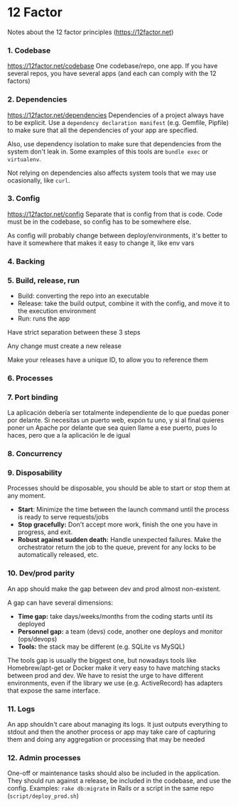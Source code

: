 # 12 Factor
Notes about the 12 factor principles (https://12factor.net)

### 1. Codebase
https://12factor.net/codebase
One codebase/repo, one app. If you have several repos, you have several apps (and each can comply with the 12 factors)

### 2. Dependencies
https://12factor.net/dependencies
Dependencies of a project always have to be explicit. Use a `dependency declaration manifest` (e.g. Gemfile, Pipfile) to make sure that all the dependencies of your app are specified.

Also, use dependency isolation to make sure that dependencies from the system don't leak in. Some examples of this tools are `bundle exec` or `virtualenv`.

Not relying on dependencies also affects system tools that we may use ocasionally, like `curl`.

### 3. Config
https://12factor.net/config
Separate that is config from that is code. Code must be in the codebase, so config has to be somewhere else.

As config will probably change between deploy/environments, it's better to have it somewhere that makes it easy to change it, like env vars

### 4. Backing

### 5. Build, release, run
* Build: converting the repo into an executable
* Release: take the build output, combine it with the config, and move it to the execution environment
* Run: runs the app

Have strict separation between these 3 steps

Any change must create a new release

Make your releases have a unique ID, to allow you to reference them


### 6. Processes

### 7. Port binding
La aplicación debería ser totalmente independiente de lo que puedas poner por delante. Si necesitas un puerto web, expón tu uno, y si al final quieres poner un Apache por delante que sea quien llame a ese puerto, pues lo haces, pero que a la aplicación le de igual

### 8. Concurrency 

### 9. Disposability
Processes should be disposable, you should be able to start or stop them at any moment. 

* **Start**: Minimize the time between the launch command until the process is ready to serve requests/jobs
* **Stop gracefully:** Don't accept more work, finish the one you have in progress, and exit.
* **Robust against sudden death:** Handle unexpected failures. Make the orchestrator return the job to the queue, prevent for any locks to be automatically released, etc.

### 10. Dev/prod parity
An app should make the gap between dev and prod almost non-existent.

A gap can have several dimensions:
- **Time gap:** take days/weeks/months from the coding starts until its deployed
- **Personnel gap:** a team (devs) code, another one deploys and monitor (ops/devops)
- **Tools:** the stack may be different (e.g. SQLite vs MySQL)

The tools gap is usually the biggest one, but nowadays tools like Homebrew/apt-get or Docker make it very easy to have matching stacks between prod and dev. We have to resist the urge to have different environments, even if the library we use (e.g. ActiveRecord) has adapters that expose the same interface.
### 11. Logs
An app shouldn't care about managing its logs. It just outputs everything to stdout and then the another process or app may take care of capturing them and doing any aggregation or processing that may be needed

### 12. Admin processes
One-off or maintenance tasks should also be included in the application. They should run against a release, be included in the codebase, and use the config. Examples: `rake db:migrate` in Rails or a script in the same repo (`script/deploy_prod.sh`)


